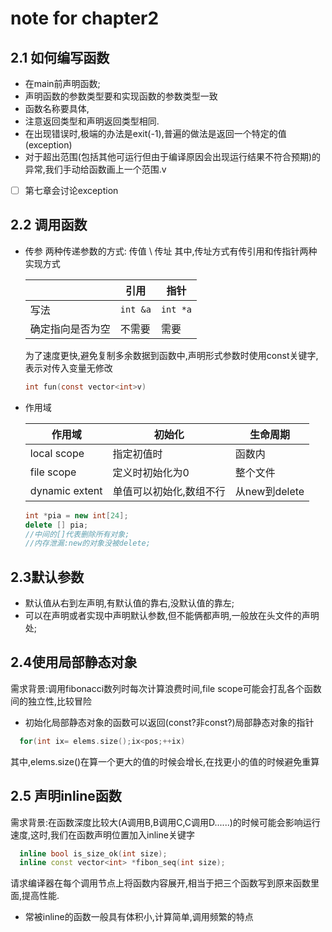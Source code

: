 # note for chapter2

## 2.1 如何编写函数

- 在main前声明函数;
- 声明函数的参数类型要和实现函数的参数类型一致
- 函数名称要具体,
- 注意返回类型和声明返回类型相同.
- 在出现错误时,极端的办法是exit(-1),普遍的做法是返回一个特定的值(exception)
- 对于超出范围(包括其他可运行但由于编译原因会出现运行结果不符合预期)的异常,我们手动给函数画上一个范围.v
- [ ] 第七章会讨论exception

## 2.2 调用函数

- 传参
    两种传递参数的方式: 传值 \ 传址
    其中,传址方式有传引用和传指针两种实现方式

    | | 引用 | 指针
    ----- | ---- | -----
    写法 | ```int &a``` | ```int *a```
    确定指向是否为空 | 不需要 | 需要 |

    为了速度更快,避免复制多余数据到函数中,声明形式参数时使用const关键字,表示对传入变量无修改

    ```c
    int fun(const vector<int>v)
    ```



- 作用域

  作用域 | 初始化 | 生命周期 |
  ---|---|---
  local scope| 指定初值时 | 函数内
  file scope | 定义时初始化为0 | 整个文件
  dynamic extent | 单值可以初始化,数组不行 | 从new到delete

  ```c++
  int *pia = new int[24];
  delete [] pia;
  //中间的[]代表删除所有对象;
  //内存泄漏:new的对象没被delete;
  ```

## 2.3默认参数

- 默认值从右到左声明,有默认值的靠右,没默认值的靠左;
- 可以在声明或者实现中声明默认参数,但不能俩都声明,一般放在头文件的声明处;
  
## 2.4使用局部静态对象

需求背景:调用fibonacci数列时每次计算浪费时间,file scope可能会打乱各个函数间的独立性,比较冒险

- 初始化局部静态对象的函数可以返回(const?非const?)局部静态对象的指针
  
```cpp
  for(int ix= elems.size();ix<pos;++ix)
```

  其中,elems.size()在算一个更大的值的时候会增长,在找更小的值的时候避免重算

## 2.5 声明inline函数

需求背景:在函数深度比较大(A调用B,B调用C,C调用D......)的时候可能会影响运行速度,这时,我们在函数声明位置加入inline关键字

```cpp
  inline bool is_size_ok(int size);
  inline const vector<int> *fibon_seq(int size);
```

请求编译器在每个调用节点上将函数内容展开,相当于把三个函数写到原来函数里面,提高性能.

- 常被inline的函数一般具有体积小,计算简单,调用频繁的特点
